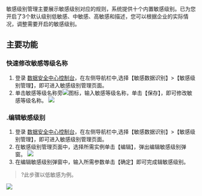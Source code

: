 敏感级别管理主要展示敏感级别对应的规则，系统提供十个内置敏感级别。已为您开启了3个默认级别低敏感、中敏感、高敏感和描述，您可以根据企业的实际情况，调整需要开启的敏感级别。
## 主要功能
### 快速修改敏感等级名称
1. 登录 [数据安全中心控制台](https://console.cloud.tencent.com/dsgc/overview)，在左侧导航栏中,选择【敏感数据识别】>【敏感级别管理】，即可进入敏感级别管理页面。
2. 单击敏感等级名称旁![](https://main.qcloudimg.com/raw/492f0c29e30dfb6fc897d629f4a15b62.png)图标，输入敏感等级名称，单击【保存】，即可修改敏感等级名称。
![](https://main.qcloudimg.com/raw/e7b485d0a0635416a98e587fe4684be7.png)

### .编辑敏感级别
1. 登录 [数据安全中心控制台](https://console.cloud.tencent.com/dsgc/overview)，在左侧导航栏中,选择【敏感数据识别】>【敏感级别管理】，即可进入敏感级别管理页面。
2. 在敏感级别管理页面中，选择所需实例单击【编辑】，弹出编辑敏感级别弹窗。
![](https://main.qcloudimg.com/raw/3ae04c5c3026046664d1e3d38a9fd97f.png)
3. 在编辑敏感级别弹窗中，输入所需参数单击【确定】即可完成辑敏感级别。
>?此步骤以低敏感为例。
>
![](https://main.qcloudimg.com/raw/f366e6f4ae5a233d779194e6d993cb4e.png)
